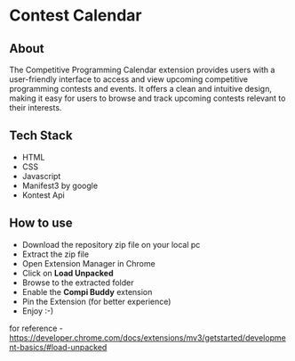 # Contest Calendar
## About 
  The Competitive Programming Calendar extension provides users with a user-friendly interface to access and view upcoming competitive programming contests and events. It offers a clean and intuitive design, making it easy for users to browse and track upcoming contests relevant to their interests.
## Tech Stack 
  - HTML
  - CSS
  - Javascript
  - Manifest3 by google
  - Kontest Api
    
## How to use  
  
- Download the repository zip file on your local pc
- Extract the zip file
- Open Extension Manager in Chrome
- Click on **Load Unpacked**
- Browse to the extracted folder
- Enable the **Compi Buddy** extension
- Pin the Extension (for better experience)
- Enjoy :-)

for reference - https://developer.chrome.com/docs/extensions/mv3/getstarted/development-basics/#load-unpacked

